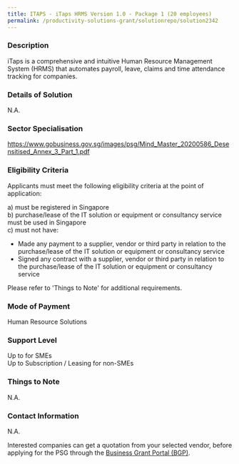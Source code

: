 ```yaml
---
title: ITAPS - iTaps HRMS Version 1.0 - Package 1 (20 employees)					
permalink: /productivity-solutions-grant/solutionrepo/solution2342
---
```


### Description

iTaps is a comprehensive and intuitive Human Resource Management System (HRMS) that automates payroll, leave, claims and time attendance tracking for companies.

### Details of Solution

N.A.

### Sector Specialisation

https://www.gobusiness.gov.sg/images/psg/Mind_Master_20200586_Desensitised_Annex_3_Part_1.pdf

### Eligibility Criteria

Applicants must meet the following eligibility criteria at the point of application:

a) must be registered in Singapore <br>
b) purchase/lease of the IT solution or equipment or consultancy service must be used in Singapore <br>
c) must not have:
- Made any payment to a supplier, vendor or third party in relation to the purchase/lease of the IT solution or equipment or consultancy service
- Signed any contract with a supplier, vendor or third party in relation to the purchase/lease of the IT solution or equipment or consultancy service

Please refer to 'Things to Note' for additional requirements.

### Mode of Payment
Human Resource Solutions

### Support Level
Up to  for SMEs <br>
Up to Subscription / Leasing for non-SMEs

### Things to Note
N.A.

### Contact Information
N.A.

Interested companies can get a quotation from your selected vendor, before applying for the PSG through the <a target='_blank' rel='noopener' href='https://www.businessgrants.gov.sg/'>Business Grant Portal (BGP)</a>.
